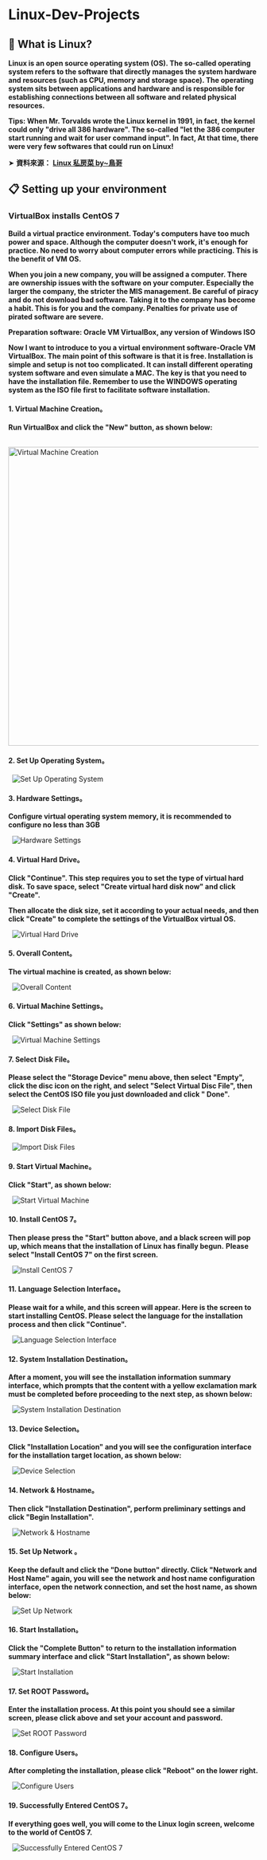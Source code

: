 # Linux-Dev-Projects

## 📣 What is Linux?

**Linux is an open source operating system (OS). The so-called operating system refers to the software that directly manages the system hardware and resources (such as CPU, memory and storage space). The operating system sits between applications and hardware and is responsible for establishing connections between all software and related physical resources.**


**Tips: When Mr. Torvalds wrote the Linux kernel in 1991, in fact, the kernel could only "drive all 386 hardware". The so-called "let the 386 computer start running and wait for user command input". In fact, At that time, there were very few softwares that could run on Linux!**


➤  **資料來源：** [**Linux 私房菜 by~鳥哥**](https://linux.vbird.org/)   

## 📋 Setting up your environment

### VirtualBox installs CentOS 7



**Build a virtual practice environment. Today's computers have too much power and space. Although the computer doesn't work, it's enough for practice. No need to worry about computer errors while practicing. This is the benefit of VM OS.**

**When you join a new company, you will be assigned a computer. There are ownership issues with the software on your computer. Especially the larger the company, the stricter the MIS management. Be careful of piracy and do not download bad software. Taking it to the company has become a habit. This is for you and the company. Penalties for private use of pirated software are severe.**

**Preparation software: Oracle VM VirtualBox, any version of Windows ISO**

**Now I want to introduce to you a virtual environment software-Oracle VM VirtualBox. The main point of this software is that it is free. Installation is simple and setup is not too complicated. It can install different operating system software and even simulate a MAC. The key is that you need to have the installation file. Remember to use the WINDOWS operating system as the ISO file first to facilitate software installation.**


#### 1. Virtual Machine Creation。

**Run VirtualBox and click the "New" button, as shown below:**

&nbsp; <img src="./Images/Virtual Machine Creation.png" alt="Virtual Machine Creation" style="width:600px"/>



#### 2. Set Up Operating System。

&nbsp; <img src="./Images/Set Up Operating System.png" alt="Set Up Operating System"/>



#### 3. Hardware Settings。

**Configure virtual operating system memory, it is recommended to configure no less than 3GB**

&nbsp; <img src="./Images/Hardware Settings.png" alt="Hardware Settings"/>



#### 4. Virtual Hard Drive。

**Click "Continue". This step requires you to set the type of virtual hard disk. To save space, select "Create virtual hard disk now" and click "Create".**

**Then allocate the disk size, set it according to your actual needs, and then click "Create" to complete the settings of the VirtualBox virtual OS.**

&nbsp; <img src="./Images/Virtual Hard Drive.png" alt="Virtual Hard Drive"/>



#### 5. Overall Content。

**The virtual machine is created, as shown below:**

&nbsp; <img src="./Images/Overall Content.png" alt="Overall Content"/>


#### 6. Virtual Machine Settings。

**Click "Settings" as shown below:**

&nbsp; <img src="./Images/Virtual Machine Settings.png" alt="Virtual Machine Settings"/>


#### 7. Select Disk File。

**Please select the "Storage Device" menu above, then select "Empty", click the disc icon on the right, and select "Select Virtual Disc File", then select the CentOS ISO file you just downloaded and click " Done".**

&nbsp; <img src="./Images/Select Disk File.png" alt="Select Disk File"/>



#### 8. Import Disk Files。

&nbsp; <img src="./Images/Import Disk Files.png" alt="Import Disk Files"/>


#### 9. Start Virtual Machine。

**Click "Start", as shown below:**

&nbsp; <img src="./Images/Start Virtual Machine.png" alt="Start Virtual Machine"/>


#### 10. Install CentOS 7。

**Then please press the "Start" button above, and a black screen will pop up, which means that the installation of Linux has finally begun.**
**Please select "Install CentOS 7" on the first screen.**

&nbsp; <img src="./Images/Install CentOS 7.png" alt="Install CentOS 7"/>


#### 11. Language Selection Interface。

**Please wait for a while, and this screen will appear. Here is the screen to start installing CentOS. Please select the language for the installation process and then click "Continue".**

&nbsp; <img src="./Images/Language Selection Interface.png" alt="Language Selection Interface"/>



#### 12. System Installation Destination。

**After a moment, you will see the installation information summary interface, which prompts that the content with a yellow exclamation mark must be completed before proceeding to the next step, as shown below:**

&nbsp; <img src="./Images/System Installation Destination.png" alt="System Installation Destination"/>


#### 13. Device Selection。

**Click "Installation Location" and you will see the configuration interface for the installation target location, as shown below:**

&nbsp; <img src="./Images/Device Selection.png" alt="Device Selection"/>




#### 14. Network & Hostname。

**Then click "Installation Destination", perform preliminary settings and click "Begin Installation".**

&nbsp; <img src="./Images/Network & Hostname.png" alt="Network & Hostname"/>




#### 15. Set Up Network 。

**Keep the default and click the "Done button" directly. Click "Network and Host Name" again, you will see the network and host name configuration interface, open the network connection, and set the host name, as shown below:**

&nbsp; <img src="./Images/Set Up Network.png" alt="Set Up Network"/>




#### 16. Start Installation。

**Click the "Complete Button" to return to the installation information summary interface and click "Start Installation", as shown below:**

&nbsp; <img src="./Images/Start Installation.png" alt="Start Installation"/>





#### 17. Set ROOT Password。

**Enter the installation process. At this point you should see a similar screen, please click above and set your account and password.**

&nbsp; <img src="./Images/Set ROOT Password.png" alt="Set ROOT Password"/>




#### 18. Configure Users。

**After completing the installation, please click "Reboot" on the lower right.**

&nbsp; <img src="./Images/Configure Users.png" alt="Configure Users"/>



#### 19. Successfully Entered CentOS 7。

**If everything goes well, you will come to the Linux login screen, welcome to the world of CentOS 7.**

&nbsp; <img src="./Images/Successfully Entered CentOS 7.png" alt="Successfully Entered CentOS 7"/>

